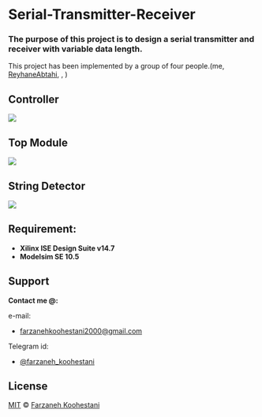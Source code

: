 # Serial-Transmitter-Receiver

### The purpose of this project is to design a serial transmitter and receiver with variable data length.

This project has been implemented by a group of four people.(me, [ReyhaneAbtahi](https://github.com/ReyhaneAbtahi), , )

## Controller
<img src="https://github.com/fark00/Serial-Transmitter-Receiver/blob/master/Sim_controller.jpg" >

## Top Module
<img src="https://github.com/fark00/Serial-Transmitter-Receiver/blob/master/Sim_top_module.jpg">

## String Detector
<img src="https://github.com/fark00/Serial-Transmitter-Receiver/blob/master/Sim_string_detector.jpg">


## Requirement:
* **Xilinx ISE Design Suite v14.7**
*  **Modelsim SE 10.5**

## Support

**Contact me @:**

e-mail:

* farzanehkoohestani2000@gmail.com

Telegram id:

* [@farzaneh_koohestani](https://t.me/farzaneh_koohestani)

## License
[MIT](https://github.com/fark00/Serial-Transmitter-Receiver/blob/master/LICENSE)
&#0169; 
[Farzaneh Koohestani](https://github.com/fark00)
